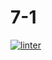 # 7-1
 [![linter](https://github.com/hass0n3/7-1/workflows/linter/badge.svg)](https://github.com/marketplace/actions/super-linter)         

